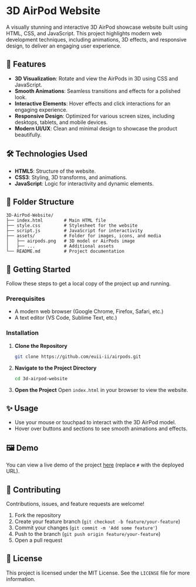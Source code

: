
# 3D AirPod Website

A visually stunning and interactive 3D AirPod showcase website built using HTML, CSS, and JavaScript. This project highlights modern web development techniques, including animations, 3D effects, and responsive design, to deliver an engaging user experience.

## 🎯 Features

- **3D Visualization**: Rotate and view the AirPods in 3D using CSS and JavaScript.
- **Smooth Animations**: Seamless transitions and effects for a polished look.
- **Interactive Elements**: Hover effects and click interactions for an engaging experience.
- **Responsive Design**: Optimized for various screen sizes, including desktops, tablets, and mobile devices.
- **Modern UI/UX**: Clean and minimal design to showcase the product beautifully.

## 🛠️ Technologies Used

- **HTML5**: Structure of the website.
- **CSS3**: Styling, 3D transforms, and animations.
- **JavaScript**: Logic for interactivity and dynamic elements.

## 📂 Folder Structure

```
3D-AirPod-Website/
├── index.html        # Main HTML file
├── style.css         # Stylesheet for the website
├── script.js         # JavaScript for interactivity
├── assets/           # Folder for images, icons, and media
│   ├── airpods.png   # 3D model or AirPods image
│   ├── ...           # Additional assets
└── README.md         # Project documentation
```

## 🚀 Getting Started

Follow these steps to get a local copy of the project up and running.

### Prerequisites

- A modern web browser (Google Chrome, Firefox, Safari, etc.)
- A text editor (VS Code, Sublime Text, etc.)

### Installation

1. **Clone the Repository**
   ```bash
   git clone https://github.com/euii-ii/airpods.git
   ```

2. **Navigate to the Project Directory**
   ```bash
   cd 3d-airpod-website
   ```

3. **Open the Project**
   Open `index.html` in your browser to view the website.

## ✨ Usage

- Use your mouse or touchpad to interact with the 3D AirPod model.
- Hover over buttons and sections to see smooth animations and effects.

## 🖼️ Demo

You can view a live demo of the project [here](#) (replace `#` with the deployed URL).

## 🤝 Contributing

Contributions, issues, and feature requests are welcome!

1. Fork the repository
2. Create your feature branch (`git checkout -b feature/your-feature`)
3. Commit your changes (`git commit -m 'Add some feature'`)
4. Push to the branch (`git push origin feature/your-feature`)
5. Open a pull request

## 📄 License

This project is licensed under the MIT License. See the `LICENSE` file for more information.
